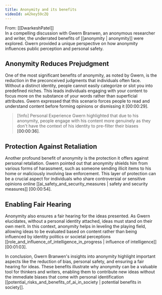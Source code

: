 ```yaml
---
title: Anonymity and its benefits
videoId: a42key59cZQ
---
```


From: [[DwarkeshPatel]] <br/> 
In a compelling discussion with Gwern Branwen, an anonymous researcher and writer, the underrated benefits of [[anonymity | anonymity]] were explored. Gwern provided a unique perspective on how anonymity influences public perception and personal safety.

## Anonymity Reduces Prejudgment

One of the most significant benefits of anonymity, as noted by Gwern, is the reduction in the preconceived judgments that individuals often face. Without a distinct identity, people cannot easily categorize or slot you into predefined niches. This leads individuals engaging with your content to focus more on the substance of your words rather than superficial attributes. Gwern expressed that this scenario forces people to read and understand content before forming opinions or dismissing it <a class="yt-timestamp" data-t="00:00:29">[00:00:29]</a>.

> [!info] Personal Experience
> Gwern highlighted that due to his anonymity, people engage with his content more genuinely as they don't have the context of his identity to pre-filter their biases <a class="yt-timestamp" data-t="00:00:36">[00:00:36]</a>.

## Protection Against Retaliation

Another profound benefit of anonymity is the protection it offers against personal retaliation. Gwern pointed out that anonymity shields him from various forms of harassment, such as someone sending illicit items to his home or maliciously involving law enforcement. This layer of protection can be a crucial aspect for individuals who share controversial or sensitive opinions online [[ai_safety_and_security_measures | safety and security measures]] <a class="yt-timestamp" data-t="00:00:54">[00:00:54]</a>.

## Enabling Fair Hearing

Anonymity also ensures a fair hearing for the ideas presented. As Gwern elucidates, without a personal identity attached, ideas must stand on their own merit. In this context, anonymity helps in leveling the playing field, allowing ideas to be evaluated based on content rather than being influenced by identity politics or societal perceptions [[role_and_influence_of_intelligence_in_progress | influence of intelligence]] <a class="yt-timestamp" data-t="00:01:03">[00:01:03]</a>.

In conclusion, Gwern Branwen's insights into anonymity highlight important aspects like the reduction of bias, personal safety, and ensuring a fair hearing for ideas. These benefits illustrate why anonymity can be a valuable tool for thinkers and writers, enabling them to contribute new ideas without the immediate biases that come with personal identification [[potential_risks_and_benefits_of_ai_in_society | potential benefits in society]].